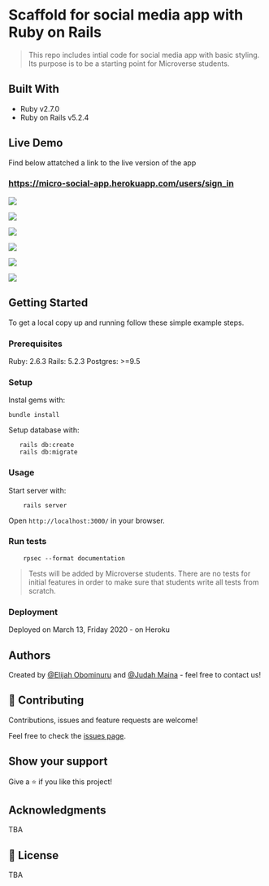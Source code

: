 # Scaffold for social media app with Ruby on Rails

> This repo includes intial code for social media app with basic styling. Its purpose is to be a starting point for Microverse students.

## Built With

- Ruby v2.7.0
- Ruby on Rails v5.2.4

## Live Demo

Find below attatched a link to the live version of the app

### https://micro-social-app.herokuapp.com/users/sign_in

![](https://res.cloudinary.com/elijjaaahhhh/image/upload/v1590519361/signin_zlrg4w.png)


![](https://res.cloudinary.com/elijjaaahhhh/image/upload/v1590519361/signup_songnl.png)


![](https://res.cloudinary.com/elijjaaahhhh/image/upload/v1590519363/wall_tgm7z6.png)


![](https://res.cloudinary.com/elijjaaahhhh/image/upload/v1590519363/showpage_gymxfn.png)


![](https://res.cloudinary.com/elijjaaahhhh/image/upload/v1590519364/requests_r5liuk.png)


![](https://res.cloudinary.com/elijjaaahhhh/image/upload/v1590519371/wallll_silgow.png)


## Getting Started

To get a local copy up and running follow these simple example steps.

### Prerequisites

Ruby: 2.6.3
Rails: 5.2.3
Postgres: >=9.5

### Setup

Instal gems with:

```
bundle install
```

Setup database with:

```
   rails db:create
   rails db:migrate
```



### Usage

Start server with:

```
    rails server
```

Open `http://localhost:3000/` in your browser.

### Run tests

```
    rpsec --format documentation
```

> Tests will be added by Microverse students. There are no tests for initial features in order to make sure that students write all tests from scratch.

### Deployment

Deployed on March 13, Friday 2020 - on Heroku 

## Authors

Created by [@Elijah Obominuru](https://github.com/Elijahscriptdev) and [@Judah Maina](https://github.com/JayKowski) - feel free to contact us!

## 🤝 Contributing

Contributions, issues and feature requests are welcome!

Feel free to check the [issues page](issues/).

## Show your support

Give a ⭐️ if you like this project!

## Acknowledgments

TBA

## 📝 License

TBA

